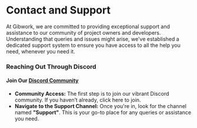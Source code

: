 # Contact and Support

At Gibwork, we are committed to providing exceptional support and assistance to our community of project owners and developers. Understanding that queries and issues might arise, we've established a dedicated support system to ensure you have access to all the help you need, whenever you need it.

### Reaching Out Through Discord

#### Join Our [Discord Community](https://discord.gg/G54VHkcuHS)

* **Community Access:** The first step is to join our vibrant Discord community. If you haven’t already, click here to join.
* **Navigate to the Support Channel:** Once you're in, look for the channel named **"Support"**. This is your go-to place for any queries or assistance you need.


